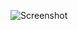 ![Screenshot](https://raw.githubusercontent.com/Cryakl/Ultimate-RAT-Collection/refs/heads/main/CometRat/Comet%20Rat%20v0.1.2.0/Screenshot.png)
